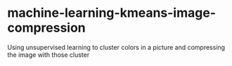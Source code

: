 # machine-learning-kmeans-image-compression
Using unsupervised learning to cluster colors in a picture and compressing the image with those cluster
